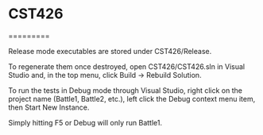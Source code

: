# CST426
=========

Release mode executables are stored under CST426/Release.

To regenerate them once destroyed, open CST426/CST426.sln in Visual Studio
and, in the top menu, click Build -> Rebuild Solution.

To run the tests in Debug mode through Visual Studio, right click on the
project name (Battle1, Battle2, etc.), left click the Debug context menu
item, then Start New Instance.

Simply hitting F5 or Debug will only run Battle1.